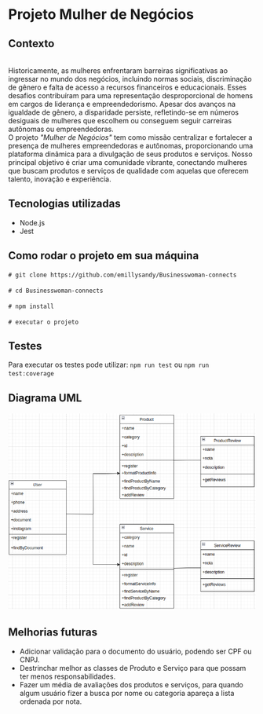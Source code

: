 # Projeto Mulher de Negócios

## Contexto
<br>Historicamente, as mulheres enfrentaram barreiras significativas ao ingressar no mundo dos negócios, incluindo normas sociais, discriminação de gênero e falta de acesso a recursos financeiros e educacionais. Esses desafios contribuíram para uma representação desproporcional de homens em cargos de liderança e empreendedorismo. Apesar dos avanços na igualdade de gênero, a disparidade persiste, refletindo-se em números desiguais de mulheres que escolhem ou conseguem seguir carreiras autônomas ou empreendedoras.<br>
O projeto *"Mulher de Negócios"* tem como missão centralizar e fortalecer a presença de mulheres empreendedoras e autônomas, proporcionando uma plataforma dinâmica para a divulgação de seus produtos e serviços. Nosso principal objetivo é criar uma comunidade vibrante, conectando mulheres que buscam produtos e serviços de qualidade com aquelas que oferecem talento, inovação e experiência.

## Tecnologias utilizadas
- Node.js
- Jest

## Como rodar o projeto em sua máquina
```
# git clone https://github.com/emillysandy/Businesswoman-connects

# cd Businesswoman-connects

# npm install

# executar o projeto
```
## Testes
Para executar os testes pode utilizar:
`npm run test` ou `npm run test:coverage`

## Diagrama UML
<h6 align="center">
  <img src="assets/image.png" alt="UML" width="550">
</h6>

## Melhorias futuras
- Adicionar validação para o documento do usuário, podendo ser CPF ou CNPJ.
- Destrinchar melhor as classes de Produto e Serviço para que possam ter menos responsabilidades.
- Fazer um média de avaliações dos produtos e serviços, para quando algum usuário fizer a busca por nome ou categoria apareça a lista ordenada por nota.
